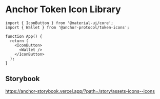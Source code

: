 # Anchor Token Icon Library

```tsx
import { IconButton } from '@material-ui/core';
import { Wallet } from '@anchor-protocol/token-icons';

function App() {
  return (
    <IconButton>
      <Wallet />
    </IconButton>
  );
}
```

## Storybook

<https://anchor-storybook.vercel.app/?path=/story/assets-icons--icons>

